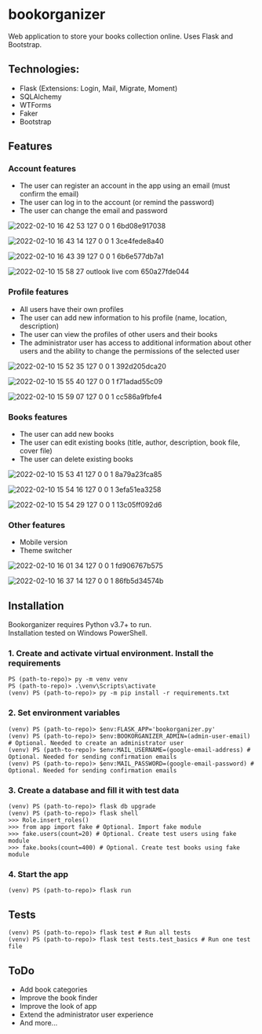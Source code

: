 
# bookorganizer
 
Web application to store your books collection online. Uses Flask and Bootstrap.  

## Technologies:

- Flask (Extensions: Login, Mail, Migrate, Moment)
- SQLAlchemy
- WTForms
- Faker
- Bootstrap

## Features

### Account features

- The user can register an account in the app using an email (must confirm the email)
- The user can log in to the account (or remind the password)
- The user can change the email and password

![2022-02-10 16 42 53 127 0 0 1 6bd08e917038](https://user-images.githubusercontent.com/34821903/153577608-d197cefd-6842-49f8-95d3-a812e1f29c54.png "Register page")

![2022-02-10 16 43 14 127 0 0 1 3ce4fede8a40](https://user-images.githubusercontent.com/34821903/153577703-bb0ca3f5-2653-4c33-91b3-7fcb42210fe0.png "Login page")

![2022-02-10 16 43 39 127 0 0 1 6b6e577db7a1](https://user-images.githubusercontent.com/34821903/153577753-37693d21-d937-4a73-8ed7-a93047000512.png "Unconfirmed User page")

![2022-02-10 15 58 27 outlook live com 650a27fde044](https://user-images.githubusercontent.com/34821903/153577914-79bb87d4-9918-4c86-a834-4b8302602898.png "Confirmation email")

### Profile features

- All users have their own profiles
- The user can add new information to his profile (name, location, description)
- The user can view the profiles of other users and their books
- The administrator user has access to additional information about other users and the ability to change the permissions of the selected user

![2022-02-10 15 52 35 127 0 0 1 392d205dca20](https://user-images.githubusercontent.com/34821903/153580809-1eac951a-31e6-4bac-90e4-d9cd004acb2a.png "Profile page (Logged in user)")

![2022-02-10 15 55 40 127 0 0 1 f71adad55c09](https://user-images.githubusercontent.com/34821903/153580961-5f4d6878-ec8e-42e7-83e8-12a76234ca7e.png "Profile page (other user)")

![2022-02-10 15 59 07 127 0 0 1 cc586a9fbfe4](https://user-images.githubusercontent.com/34821903/153581255-3eb639d3-7421-4f85-abc4-9d194f2c93cb.png "Profile page (administrator user)")

### Books features

- The user can add new books
- The user can edit existing books (title, author, description, book file, cover file)
- The user can delete existing books

![2022-02-10 15 53 41 127 0 0 1 8a79a23fca85](https://user-images.githubusercontent.com/34821903/153581589-9ffb0b76-450d-442e-aac7-d914a1f4c89e.png "Add Book page")

![2022-02-10 15 54 16 127 0 0 1 3efa51ea3258](https://user-images.githubusercontent.com/34821903/153581694-d72ae439-0248-42d5-9678-154d3e357fee.png "Edit Book page")

![2022-02-10 15 54 29 127 0 0 1 13c05ff092d6](https://user-images.githubusercontent.com/34821903/153581765-a358f7a3-47e4-47c7-8928-23a6d81a433a.png "Book page")

### Other features

- Mobile version
- Theme switcher

![2022-02-10 16 01 34 127 0 0 1 fd906767b575](https://user-images.githubusercontent.com/34821903/153582295-453c50e8-56df-44d4-8b46-8d6cb4e162c8.png "Mobile version of Profile page")

![2022-02-10 16 37 14 127 0 0 1 86fb5d34574b](https://user-images.githubusercontent.com/34821903/153582707-d432c1fb-9837-4cb0-a75b-4582b056fa9a.png "Mobile version of Profile page (light theme)")

## Installation

Bookorganizer requires Python v3.7+ to run.  
Installation tested on Windows PowerShell.  

### 1. Create and activate virtual environment. Install the requirements

```
PS (path-to-repo)> py -m venv venv
PS (path-to-repo)> .\venv\Scripts\activate
(venv) PS (path-to-repo)> py -m pip install -r requirements.txt
```


### 2. Set environment  variables

```
(venv) PS (path-to-repo)> $env:FLASK_APP='bookorganizer.py'
(venv) PS (path-to-repo)> $env:BOOKORGANIZER_ADMIN=(admin-user-email) # Optional. Needed to create an administrator user
(venv) PS (path-to-repo)> $env:MAIL_USERNAME=(google-email-address) # Optional. Needed for sending confirmation emails
(venv) PS (path-to-repo)> $env:MAIL_PASSWORD=(google-email-password) # Optional. Needed for sending confirmation emails
```

### 3. Create a database and fill it with test data

```
(venv) PS (path-to-repo)> flask db upgrade
(venv) PS (path-to-repo)> flask shell
>>> Role.insert_roles()
>>> from app import fake # Optional. Import fake module
>>> fake.users(count=20) # Optional. Create test users using fake module
>>> fake.books(count=400) # Optional. Create test books using fake module
```

### 4. Start the app

```
(venv) PS (path-to-repo)> flask run
```

## Tests

```
(venv) PS (path-to-repo)> flask test # Run all tests
(venv) PS (path-to-repo)> flask test tests.test_basics # Run one test file
```

## ToDo

- Add book categories
- Improve the book finder
- Improve the look of app
- Extend the administrator user experience
- And more...
